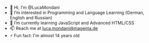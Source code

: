 - 👋 Hi, I’m @LucaMondani
- 👀 I’m interested in Programming and Language Learning (German, English and Russian)
- 🌱 I’m currently learning JavaScript and Advanced HTML/CSS
- 📫 Reach me at luca.mondani@magenta.de
- ⚡ Fun fact: I'm almost 14 years old

<!---
LucaMondani/LucaMondani is a ✨ special ✨ repository because its `README.md` (this file) appears on your GitHub profile.
You can click the Preview link to take a look at your changes.
--->
